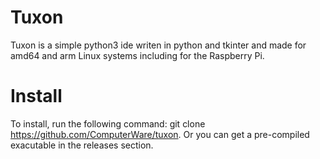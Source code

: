 # Tuxon
Tuxon is a simple python3 ide writen in python and tkinter and made for amd64 and arm Linux systems including for the Raspberry Pi.
# Install
To install, run the following command: git clone https://github.com/ComputerWare/tuxon. Or you can get a pre-compiled exacutable in the releases section.
